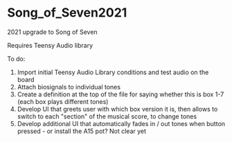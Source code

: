 # Song_of_Seven2021
 2021 upgrade to Song of Seven
 
 Requires Teensy Audio library

To do: 

1) Import initial Teensy Audio Library conditions and test audio on the board
2) Attach biosignals to individual tones
3) Create a definition at the top of the file for saying whether this is box 1-7 (each box plays different tones)
4) Develop UI that greets user with which box version it is, then allows to switch to each "section" of the musical score, to change tones
5) Develop additional UI that automatically fades in / out tones when button pressed - or install the A15 pot?  Not clear yet
